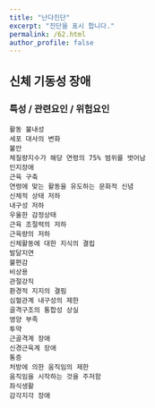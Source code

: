 ```yaml
---
title: "난다진단"
excerpt: "진단을 표시 합니다."
permalink: /62.html
author_profile: false
---
```

## 신체 기동성 장애




### 특성 / 관련요인 / 위험요인

>                

    활동 불내성
    세포 대사의 변화
    불안
    체질량지수가 해당 연령의 75% 범위를 벗어남
    인지장애
    근육 구축
    연령에 맞는 활동을 유도하는 문화적 신념
    신체적 상태 저하
    내구성 저하
    우울한 감정상태
    근육 조절력의 저하
    근육량의 저하
    신체활동에 대한 지식의 결핍
    발달지연
    불편감
    비상용
    관절강직
    환경적 지지의 결핌
    심혈관계 내구성의 제한
    골격구조의 통합성 상실
    영양 부족
    투약
    근골격계 장애
    신경근육계 장애
    통증
    처방에 의한 움직임의 제한
    움직임을 시작하는 것을 주저함
    좌식생활
    감각지각 장애
